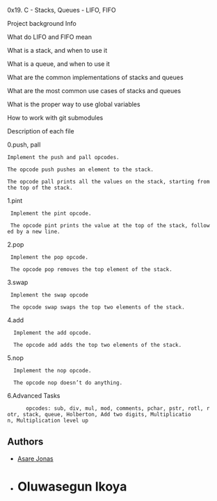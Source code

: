 0x19. C - Stacks, Queues - LIFO, FIFO

Project background Info

  What do LIFO and FIFO mean

  What is a stack, and when to use it

  What is a queue, and when to use it

  What are the common implementations of stacks and queues

  What are the most common use cases of stacks and queues

  What is the proper way to use global variables

  How to work with git submodules


Description of each file


  0.push, pall

    Implement the push and pall opcodes.

    The opcode push pushes an element to the stack.

    The opcode pall prints all the values on the stack, starting from    the top of the stack.

   1.pint

     Implement the pint opcode.

     The opcode pint prints the value at the top of the stack, follow     ed by a new line.

   2.pop

     Implement the pop opcode.

     The opcode pop removes the top element of the stack.

   3.swap

     Implement the swap opcode

     The opcode swap swaps the top two elements of the stack.

   4.add

      Implement the add opcode.

      The opcode add adds the top two elements of the stack.

   5.nop

      Implement the nop opcode.

      The opcode nop doesn’t do anything.

   6.Advanced Tasks

          opcodes: sub, div, mul, mod, comments, pchar, pstr, rotl, r          otr, stack, queue, Holberton, Add two digits, Multiplicatio           n, Multiplication level up

## Authors

* [Asare Jonas](https://github.com/sabimbi447/)
* # Oluwasegun Ikoya
